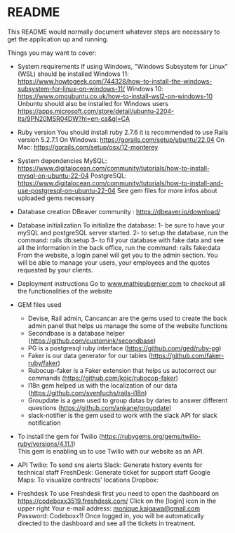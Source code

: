 # README

This README would normally document whatever steps are necessary to get the
application up and running.

Things you may want to cover:

* System requirements
  If using Windows, "Windows Subsystem for Linux" (WSL) should be installed
    Windows 11: https://www.howtogeek.com/744328/how-to-install-the-windows-subsystem-for-linux-on-windows-11/
    Windows 10: https://www.omgubuntu.co.uk/how-to-install-wsl2-on-windows-10
  Unbuntu should also be installed for Windows users
    https://apps.microsoft.com/store/detail/ubuntu-2204-lts/9PN20MSR04DW?hl=en-ca&gl=CA

* Ruby version
  You should install ruby 2.7.6
  it is recommended to use Rails version 5.2.7.1
    On Windows: https://gorails.com/setup/ubuntu/22.04
    On Mac: https://gorails.com/setup/osx/12-monterey

* System dependencies
  MySQL: https://www.digitalocean.com/community/tutorials/how-to-install-mysql-on-ubuntu-22-04
  PostgreSQL: https://www.digitalocean.com/community/tutorials/how-to-install-and-use-postgresql-on-ubuntu-22-04
  See gem files for more infos about uploaded gems necessary

* Database creation
  DBeaver community : https://dbeaver.io/download/

* Database initialization
  To initialize the database:
    1- be sure to have your mySQL and postgreSQL server started. 
    2- to setup the database, run the command: rails db:setup
    3- to fill your database with fake data and see all the information in the back office, run the command: rails fake:data
  From the website, a login panel will get you to the admin section. You will be able to manage your users, your employees and the quotes requested by your clients.

* Deployment instructions
  Go to www.mathieubernier.com to checkout all the functionalities of the website

* GEM files used
    - Devise, Rail admin, Cancancan are the gems used to create the back admin panel that helps us manage the some of the website functions  
    - Secondbase is a database helper (https://github.com/customink/secondbase)
    - PG is a postgresql ruby interface (https://github.com/ged/ruby-pg)
    - Faker is our data generator for our tables (https://github.com/faker-ruby/faker)
    - Rubocup-faker is a Faker extension that helps us autocorrect our commands (https://github.com/koic/rubocop-faker)
    - I18n gem helped us with the localization of our data (https://github.com/svenfuchs/rails-i18n)
    - Groupdate is a gem used to group datas by dates to answer different questions (https://github.com/ankane/groupdate)
    - slack-notifier is the gem used to work with the slack API for slack notification

* To install the gem for Twilio (https://rubygems.org/gems/twilio-ruby/versions/4.11.1)  
  This gem is enabling us to use Twilio with our website as an API.

* API
  Twilio: To send sns alerts
  Slack: Generate history events for technical staff
  FreshDesk: Generate ticket for support staff
  Google Maps: To visualize contracts' locations
  Dropbox: 


* Freshdesk
  To use Freshdesk first you need to open the dashboard on https://codeboxx3519.freshdesk.com/
    Click on the [login] icon in the upper right
    Your e-mail address: monique.kaigawa@gmail.com
    Password: Codeboxx1!
  Once logged in, you will be automatically directed to the dashboard and see all the tickets in treatment. 